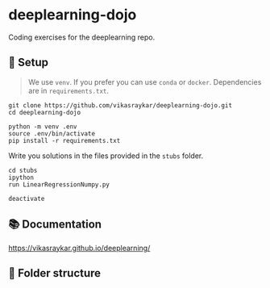 # deeplearning-dojo

Coding exercises for the deeplearning repo.

## 🎉 Setup

> We use `venv`. If you prefer you can use `conda` or `docker`. Dependencies are in `requirements.txt`.

```
git clone https://github.com/vikasraykar/deeplearning-dojo.git
cd deeplearning-dojo

python -m venv .env
source .env/bin/activate
pip install -r requirements.txt
```

Write you solutions in the files provided in the `stubs` folder.

```
cd stubs
ipython
run LinearRegressionNumpy.py
```

```
deactivate
```

## 📚 Documentation

https://vikasraykar.github.io/deeplearning/

## 📁 Folder structure
